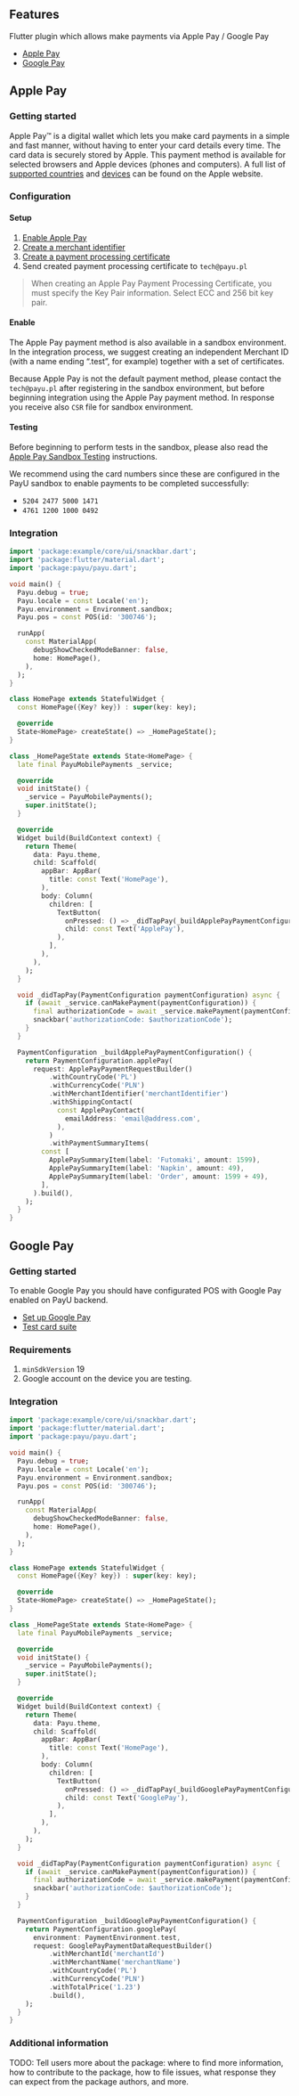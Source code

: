 ## Features

Flutter plugin which allows make payments via Apple Pay / Google Pay

* [Apple Pay](#apple_pay)
* [Google Pay](#google_pay)

<a id="apple_pay"></a> 

## Apple Pay

### Getting started

Apple Pay™ is a digital wallet which lets you make card payments in a simple and fast manner, without having to enter your card details every time. The card data is securely stored by Apple. This payment method is available for selected browsers and Apple devices (phones and computers). A full list of [supported countries](https://www.apple.com/ios/feature-availability/#apple-pay) and [devices](https://support.apple.com/en-us/HT208531) can be found on the Apple website.

<a id="apple_pay_configuration"></a> 

### Configuration

#### Setup

1. [Enable Apple Pay](https://help.apple.com/xcode/mac/current/#/deva43983eb7?sub=dev44ce8ef13)
2. [Create a merchant identifier](https://help.apple.com/developer-account/#/devb2e62b839?sub=dev103e030bb)
3. [Create a payment processing certificate](https://help.apple.com/developer-account/#/devb2e62b839?sub=devf31990e3f)
4. Send created payment processing certificate to `tech@payu.pl`

> When creating an Apple Pay Payment Processing Certificate, you must specify the Key Pair information. Select ECC and 256 bit key pair.

#### Enable

The Apple Pay payment method is also available in a sandbox environment. In the integration process, we suggest creating an independent Merchant ID (with a name ending “.test”, for example) together with a set of certificates.

Because Apple Pay is not the default payment method, please contact the `tech@payu.pl` after registering in the sandbox environment, but before beginning integration using the Apple Pay payment method. In response you receive also `CSR` file for sandbox environment.

#### Testing

Before beginning to perform tests in the sandbox, please also read the [Apple Pay Sandbox Testing](https://developer.apple.com/apple-pay/sandbox-testing/) instructions.

We recommend using the card numbers since these are configured in the PayU sandbox to enable payments to be completed successfully:

- `5204 2477 5000 1471`
- `4761 1200 1000 0492`

<a id="apple_pay_integration"></a> 

### Integration
```dart
import 'package:example/core/ui/snackbar.dart';
import 'package:flutter/material.dart';
import 'package:payu/payu.dart';

void main() {
  Payu.debug = true;
  Payu.locale = const Locale('en');
  Payu.environment = Environment.sandbox;
  Payu.pos = const POS(id: '300746');

  runApp(
    const MaterialApp(
      debugShowCheckedModeBanner: false,
      home: HomePage(),
    ),
  );
}

class HomePage extends StatefulWidget {
  const HomePage({Key? key}) : super(key: key);

  @override
  State<HomePage> createState() => _HomePageState();
}

class _HomePageState extends State<HomePage> {
  late final PayuMobilePayments _service;

  @override
  void initState() {
    _service = PayuMobilePayments();
    super.initState();
  }

  @override
  Widget build(BuildContext context) {
    return Theme(
      data: Payu.theme,
      child: Scaffold(
        appBar: AppBar(
          title: const Text('HomePage'),
        ),
        body: Column(
          children: [
            TextButton(
              onPressed: () => _didTapPay(_buildApplePayPaymentConfiguration()),
              child: const Text('ApplePay'),
            ),
          ],
        ),
      ),
    );
  }

  void _didTapPay(PaymentConfiguration paymentConfiguration) async {
    if (await _service.canMakePayment(paymentConfiguration)) {
      final authorizationCode = await _service.makePayment(paymentConfiguration);
      snackbar('authorizationCode: $authorizationCode');
    }
  }

  PaymentConfiguration _buildApplePayPaymentConfiguration() {
    return PaymentConfiguration.applePay(
      request: ApplePayPaymentRequestBuilder()
          .withCountryCode('PL')
          .withCurrencyCode('PLN')
          .withMerchantIdentifier('merchantIdentifier')
          .withShippingContact(
            const ApplePayContact(
              emailAddress: 'email@address.com',
            ),
          )
          .withPaymentSummaryItems(
        const [
          ApplePaySummaryItem(label: 'Futomaki', amount: 1599),
          ApplePaySummaryItem(label: 'Napkin', amount: 49),
          ApplePaySummaryItem(label: 'Order', amount: 1599 + 49),
        ],
      ).build(),
    );
  }
}

```

<a id="google_pay"></a> 

## Google Pay

### Getting started

To enable Google Pay you should have configurated POS with Google Pay enabled on PayU backend. 

* [Set up Google Pay](https://support.google.com/pay/answer/7625055?hl=en&co=GENIE.Platform%3DAndroid)
* [Test card suite](https://developers.google.com/pay/api/android/guides/resources/test-card-suite)

<a id="google_pay_configuration"></a> 

### Requirements

1. `minSdkVersion` 19
2. Google account on the device you are testing. 

<a id="google_pay_integration"></a> 

### Integration
```dart
import 'package:example/core/ui/snackbar.dart';
import 'package:flutter/material.dart';
import 'package:payu/payu.dart';

void main() {
  Payu.debug = true;
  Payu.locale = const Locale('en');
  Payu.environment = Environment.sandbox;
  Payu.pos = const POS(id: '300746');

  runApp(
    const MaterialApp(
      debugShowCheckedModeBanner: false,
      home: HomePage(),
    ),
  );
}

class HomePage extends StatefulWidget {
  const HomePage({Key? key}) : super(key: key);

  @override
  State<HomePage> createState() => _HomePageState();
}

class _HomePageState extends State<HomePage> {
  late final PayuMobilePayments _service;

  @override
  void initState() {
    _service = PayuMobilePayments();
    super.initState();
  }

  @override
  Widget build(BuildContext context) {
    return Theme(
      data: Payu.theme,
      child: Scaffold(
        appBar: AppBar(
          title: const Text('HomePage'),
        ),
        body: Column(
          children: [
            TextButton(
              onPressed: () => _didTapPay(_buildGooglePayPaymentConfiguration()),
              child: const Text('GooglePay'),
            ),
          ],
        ),
      ),
    );
  }

  void _didTapPay(PaymentConfiguration paymentConfiguration) async {
    if (await _service.canMakePayment(paymentConfiguration)) {
      final authorizationCode = await _service.makePayment(paymentConfiguration);
      snackbar('authorizationCode: $authorizationCode');
    }
  }

  PaymentConfiguration _buildGooglePayPaymentConfiguration() {
    return PaymentConfiguration.googlePay(
      environment: PaymentEnvironment.test,
      request: GooglePayPaymentDataRequestBuilder()
          .withMerchantId('merchantId')
          .withMerchantName('merchantName')
          .withCountryCode('PL')
          .withCurrencyCode('PLN')
          .withTotalPrice('1.23')
          .build(),
    );
  }
}

```

### Additional information

TODO: Tell users more about the package: where to find more information, how to 
contribute to the package, how to file issues, what response they can expect 
from the package authors, and more.